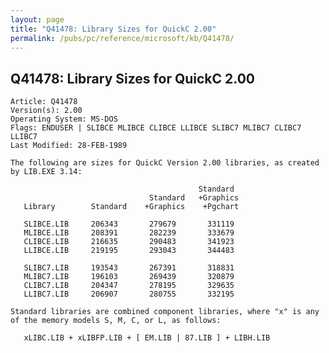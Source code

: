 ```yaml
---
layout: page
title: "Q41478: Library Sizes for QuickC 2.00"
permalink: /pubs/pc/reference/microsoft/kb/Q41478/
---
```


## Q41478: Library Sizes for QuickC 2.00

	Article: Q41478
	Version(s): 2.00
	Operating System: MS-DOS
	Flags: ENDUSER | SLIBCE MLIBCE CLIBCE LLIBCE SLIBC7 MLIBC7 CLIBC7 LLIBC7
	Last Modified: 28-FEB-1989
	
	The following are sizes for QuickC Version 2.00 libraries, as created
	by LIB.EXE 3.14:
	
	                                          Standard
	                               Standard   +Graphics
	   Library        Standard    +Graphics    +Pgchart
	
	   SLIBCE.LIB     206343       279679       331119
	   MLIBCE.LIB     208391       282239       333679
	   CLIBCE.LIB     216635       290483       341923
	   LLIBCE.LIB     219195       293043       344483
	
	   SLIBC7.LIB     193543       267391       318831
	   MLIBC7.LIB     196103       269439       320879
	   CLIBC7.LIB     204347       278195       329635
	   LLIBC7.LIB     206907       280755       332195
	
	Standard libraries are combined component libraries, where "x" is any
	of the memory models S, M, C, or L, as follows:
	
	   xLIBC.LIB + xLIBFP.LIB + [ EM.LIB | 87.LIB ] + LIBH.LIB
